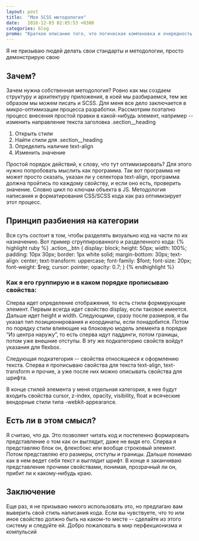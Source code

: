 ```yaml
---
layout: post
title:  "Моя SCSS методология"
date:   2016-12-03 02:05:53 +0300
categories: blog
promo: "Краткое описание того, что логическая компоновка и очередность свойств в CSS, SCSS, SASS и прочем помогает быстрее интерпретировать результат в голове, ускоряет процесс понимания и описание именно той схемы, которой придерживаюсь я сам"
---
```

Я не призываю людей делать свои стандарты и методологии, просто демонстрирую свою

## Зачем? ##
Зачем нужна собственная методология? Ровно как мы создаем структуру и архитектуру приложения, в коей мы разбираемся, тем же образом мы можем писать и SCSS. Для меня все дело заключается в микро-оптимизации процесса разработки. Рассмотрим поэтапно процесс внесения простой правки в какой-нибудь элемент, например -- изменить направление текста заголовка .section__heading

1. Открыть стили
2. Найти стили для .section__heading
3. Определить наличие text-align
4. Изменить значение

Простой порядок действий, к слову, что тут оптимизировать? Для этого нужно попробовать мыслить как программа. Так вот программа не может просто сказать, указан ли у селектора text-align, программа должна пройтись по каждому свойству, и если оно есть, проверить значение. Словно цикл по ключам объекта в JS.  Методология написания и форматирования CSS/SCSS кода как раз оптимизирует этот процесс.

## Принцип разбиения на категории ##
Вся суть состоит в том, чтобы разделять визуально код на части по их назначению. Вот пример сгруппированного и разделенного кода:
{% highlight ruby %}
.action__btn {
    display: block;
    height: 50px;
    width: 100%;
    padding: 10px 30px;
    border: 1px white solid;
    margin-bottom: 30px;
    text-align: center;
    text-transform: uppercase;
    font-family: $font;
    font-size: 20px;
    font-weight: $reg;
    cursor: pointer;
    opacity: 0.7;
}
{% endhighlight %}

### Как я его группирую и в каком порядке прописываю свойства: ##
Сперва идет определение отображения, то есть стили формирующие элемент. Первым всегда идет свойство display, если таковое имеется. Дальше идет height и width. Следующими, сразу после размеров, я бы указал тип позиционирования и координаты, если понадобится. Потом по порядку стили влияющие на блоковую модель элемента в порядке “Из центра наружу”, то есть сперва идут паддинги, потом границы, потом уже внешние отступы. В эту же подкатегорию свойств войдут указания для flexbox.

Следующая подкатегория -- свойства относящиеся к оформлению текста. Сперва я прописываю свойства для текста text-align, text-transform и прочие, а уже после них можно описывать свойства для шрифта.

В конце стилей элемента у меня отдельная категория, в нее будут входить свойства cursor, z-index, opacity, visibility, float и всяческие вендорные стили типа -webkit-appearance.

## Есть ли в этом смысл? ##
Я считаю, что да. Это позволяет читать код и постепенно формировать представление о том как он выглядит, даже не видя его. Сперва я представляю блок он, флексбокс или вообще строковый элемент. Потом представляю его размеры, отступы и границы. Дальше понимаю как в нем ведет себя текст и выглядит шрифт. В конце я заканчиваю представление прочими свойствами, понимая, прозрачный ли он, прибит ли к какому-нибудь краю.

## Заключение ##
Еще раз, я не призываю никого использовать это, но предлагаю вам выверить свой стиль написания кода. Если вы чувствуете, что то или иное свойство должно быть на каком-то месте -- сделайте из этого систему и следуйте ей. Добро пожаловать в мир перфекционизма и компульсий
